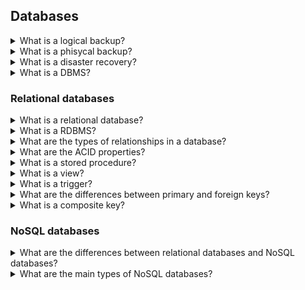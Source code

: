 ## Databases
<details>
<summary>What is a logical backup?</summary>

A **logical backup**, sometimes called also a *textual dump* or *SQL backup*, is a set of SQL instructions used to re-create and re-populate a database.
</details>

<details>
<summary>What is a phisycal backup?</summary>

A **phisycal backup**, also called *binary backup*, is a consistent copy of the database storage in a way that can be restored when needed. Usually this kind of backup is used for very large databases and in disaster recovery scenarios.
</details>

<details>
<summary>What is a disaster recovery?</summary>

A **disaster recovery** is a set of guidelines and infrastructures able to recover a whole system from a disaster.
Usually the components of a disaster recovery system must be kept in sync, so that when a system fails the other is able to start immediately.

As an example, an HTTP server can have an identical machine, with the same software, configuration and running states, ready to jump in if the primary machine fails.
</details>

<details>
<summary>What is a DBMS?</summary>

A **Database Management System (DBMS)** is a collection of programs that enables users to store, retrieve, update, and delete information from a database.
</details>



### Relational databases

<details>
<summary>What is a relational database?</summary>

A **relational database** stores data in tables that can be queried with the SQL language. Each entry in a table is called row or tuple or record.

Before relational databases came around,  data was stored in  long texts, in which the entries were separated with a vertical bar and this was pretty inefficient.
</details>


<details>
<summary>What is a RDBMS?</summary>

A **Relational Database Management system (RDBMS)** is a type of DBMS that is based on the relational model. One can access or reassemble the data from the relational databases in many different ways without having to reorganize the database tables.
</details>

<details>
<summary>What are the types of relationships in a database?</summary>
There are four relationships in database.

* **One to One**: One entity is associated with another entity. For Ex: Each employee is associated with one department
* **One to Many**: One entity is associated with many other entities. For Ex: A company is associated with all working employees in one branch/office/country.
* **Many to One**: Many entities are associated with only one entity. For Ex: Many employees are associated with one project.
* **Many to Many**: Many entities are associated with many other entities. For Ex: In a company many employees are associated with multiple projects(completed/existing), and at the same time, projects are associated with multiple employees.
</details>


<details>
<summary>What are the ACID properties?</summary>

**ACID** stands for Atomicity Consistency Isolation Durability. ACID properties are the rules that need to be fulfilled by every database transaction to maintain integrity. The ACID properties are:

* **Atomicity**: it means that either all transactions take place and run to completion in one go or no execution occurs at all. 
* **Consistency**: it means that the database must be consistent before and after the transaction.
* **Isolation**: it means that multiple transactions can be executed simultaneously without interfering with each other.
* **Durability**: it means that a successful transaction will be stored in the non-volatile memory and will not be affected by system failure. 

</details>

<details>
<summary>What is a stored procedure?</summary>

A **stored procedure** is a piece of SQL code that is saved on a file, so the code can be reused over and over again.
</details>

<details>
<summary>What is a view?</summary>

A database **view** is a searchable object in a database that is defined by a query. A view can combine data from two
or more tables.
</details>


<details>
<summary>What is a trigger?</summary>

A **trigger** is a database object, usually implemented with some procedure-like logic, that reacts to specific events that happen to the data. For instance, a trigger can be *fired* after a tuple is inserted into a specific table, or when a tuple containing specific data is updated, and so on.

A trigger is *attached* to an event that, in turn, is defined by an operation performed on a data table (e.g., an `INSERT`).
The trigger can be fired before the data is committed, being able to change the data content before it hits the table, or after the data has been placed into the table, having therefore the chance to modify other dependent data.

Moreover, a trigger can be defined on *per-statement* basis, meaning that it will be fired once per every SQL command, or on a *per-tuple* basis, meaning it will be fired once for every tuple that makes the set.

Different databases provide different or partial support to triggers.
</details>

<details>
<summary>What are the differences between primary and foreign keys?</summary>

The **primary key** is a unique or non-null key that uniquely identifies every record in a table or relation. Each database needs a unique identifier for every row of a table, and the primary key plays a vital role in identifying rows in the table uniquely. The primary key column can't store duplicate values. It is also called a minimal super key; therefore, we cannot specify more than one primary key in any relationship.

The **foreign key** is a group of one or more columns in a database to uniquely identify another database record in some other table to maintain the referential integrity. It is also known as the referencing key that establishes a relationship between two different tables in a database. A foreign key always matches the primary key column in another table. It means a foreign key column in one table refers to the primary key column of another table. A foreign key is beneficial in relational database normalization, especially when we need to access records from other tables.
</details>

<details>
<summary>What is a composite key?</summary>

A **composite key** is a combination of two or more columns in a table that can be used to uniquely identify each row in the table.
</details>


### NoSQL databases

<details>
<summary>What are the differences between relational databases and NoSQL databases?</summary>

The main difference between **relational databases** and **NoSQL databases** is that relational databases are structured, which means that the data is stored in tables. NoSQL database are document-oriented, which means that all data is saved in text form. 
</details>

<details>
<summary>What are the main types of NoSQL databases?</summary>

There are four **main types of NoSQL databases**:
* **document databases**: it stores data in JSON, BSON , or XML documents.
* **key-value stores**: is the simplest type of NoSQL database and is similar to a relational databases with two columns.
* **column-oriented databases**: rather than having a table with colums ``(id, col1,  col2, col3)``, with column oriented databases we have three tables ``(col1, id)``, ``(col2, id)`` and ``(col3, id)``. In a SQL database, all of the information about a particular entry is stored in the form of a record across a row, split into columns. All of the data for that record is stored together in memory. In a column database, all of the information for a particular field (say, addresses) is stored together in memory. Because of this, columns not relevant to your query are ignored when searching. The drive head doesn’t have to seek (or move) as far across the platter to read a record, and so query times are much shorter.
* **graph databases**: each element is stored as a node (such as a person in a social media graph). The connections between elements are called links or relationships. 
</details>

